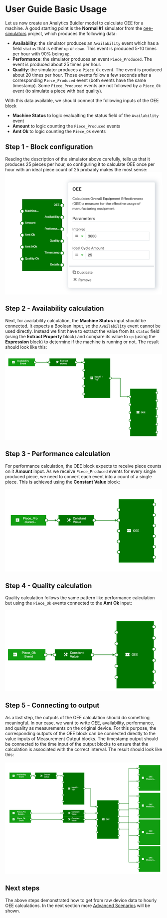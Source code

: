 # User Guide Basic Usage
Let us now create an Analytics Buidler model to calculate OEE for a machine. A good starting point is the **Normal #1** simulator from the [oee-simulators](https://github.com/Cumulocity-IoT/oee-simulators) project, which produces the following data:

* **Availability**: the simulator produces an `Availability` event which has a field `status` that is either `up` or `down`. This event is produced 5-10 times per hour with 90% being `up`.
* **Performance**: the simulator produces an event `Piece_Produced`. The event is produced about 25 times per hour. 
* **Quality**: the simulator produces a `Piece_Ok` event. The event is produced about 20 times per hour. Those events follow a few seconds after a corresponding `Piece_Produced` event (both events have the same timestamp). Some `Piece_Produced` events are not followed by a `Piece_Ok` event (to simulate a piece with bad quality).

With this data available, we should connect the following inputs of the OEE block

* **Machine Status** to logic evalualting the status field of the `Availability` event
* **Amount** to logic counting the `Piece_Produced` events
* **Amt Ok** to logic counting the `Piece_Ok` events

## Step 1 - Block configuration
Reading the description of the simulator above carefully, tells us that it produces 25 pieces per hour, so configuring it to calculate OEE once per hour with an ideal piece count of 25 probably makes the most sense:
![Step 1 - Parameters](/docs/images/blockparameters.png)

## Step 2 - Availability calculation
Next, for availability calculation, the **Machine Status** input should be connected. It expects a Boolean input, so the `Availability` event cannot be used directly. Instead we first have to extract the value from its `status` field (using the **Extract Property** block) and compare its value to `up` (using the **Expression** block) to determine if the machine is running or not. The result should look like this:

![Step 2 - Availability](/docs/images/step2availability.png)

## Step 3 - Performance calculation
For performance calculation, the OEE block expects to receive piece counts on it **Amount** input. As we receive `Piece_Produced` events for every single produced piece, we need to convert each event into a count of a single piece. This is achieved using the **Constant Value** block:

![Step 3 - Performance](/docs/images/step3performance.png)


## Step 4 - Quality calculation
Quality calculation follows the same pattern like performance calculation but using the `Piece_Ok` events connected to the **Amt Ok** input:

![Step 4 - Quality](/docs/images/step4quality.png)


## Step 5 - Connecting to output
As a last step, the outputs of the OEE calculation should do something meaningful. In our case, we want to write OEE, availability, performance, and quality as measurements on the original device. For this purpose, the corresponding outputs of the OEE block can be connected directly to the value inputs of Measurement Output blocks. The timestamp output should be connected to the time input of the output blocks to ensure that the calculation is associated with the correct interval. The result should look like this:

![Step 5 - Output](/docs/images/step5output.png)

## Next steps
The above steps demonstrated how to get from raw device data to hourly OEE calculations. In the next section more [Advanced Scenarios](userguide/003advanced.md)  will be shown.

